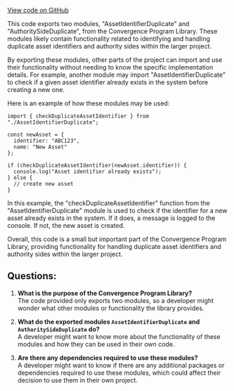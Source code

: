 [View code on GitHub](https://github.com/convergence-rfq/convergence-program-library/spot-instrument/js/generated/types/index.ts)

This code exports two modules, "AssetIdentifierDuplicate" and "AuthoritySideDuplicate", from the Convergence Program Library. These modules likely contain functionality related to identifying and handling duplicate asset identifiers and authority sides within the larger project. 

By exporting these modules, other parts of the project can import and use their functionality without needing to know the specific implementation details. For example, another module may import "AssetIdentifierDuplicate" to check if a given asset identifier already exists in the system before creating a new one. 

Here is an example of how these modules may be used:

```
import { checkDuplicateAssetIdentifier } from "./AssetIdentifierDuplicate";

const newAsset = {
  identifier: "ABC123",
  name: "New Asset"
};

if (checkDuplicateAssetIdentifier(newAsset.identifier)) {
  console.log("Asset identifier already exists");
} else {
  // create new asset
}
```

In this example, the "checkDuplicateAssetIdentifier" function from the "AssetIdentifierDuplicate" module is used to check if the identifier for a new asset already exists in the system. If it does, a message is logged to the console. If not, the new asset is created. 

Overall, this code is a small but important part of the Convergence Program Library, providing functionality for handling duplicate asset identifiers and authority sides within the larger project.
## Questions: 
 1. **What is the purpose of the Convergence Program Library?**\
   The code provided only exports two modules, so a developer might wonder what other modules or functionality the library provides.
   
2. **What do the exported modules `AssetIdentifierDuplicate` and `AuthoritySideDuplicate` do?**\
   A developer might want to know more about the functionality of these modules and how they can be used in their own code.
   
3. **Are there any dependencies required to use these modules?**\
   A developer might want to know if there are any additional packages or dependencies required to use these modules, which could affect their decision to use them in their own project.